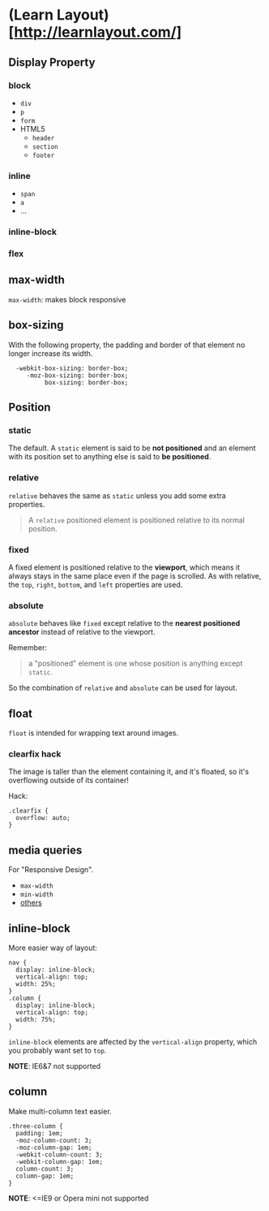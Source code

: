 # (Learn Layout)[http://learnlayout.com/]

## Display Property

### block

* `div`
* `p`
* `form`
* HTML5
    * `header`
    * `section`
    * `footer`

### inline

* `span`
* `a`
* …

### inline-block

### flex

## max-width

`max-width`: makes block responsive

## box-sizing

With the following property, the padding and border of that element no longer increase its width.

```
  -webkit-box-sizing: border-box;
     -moz-box-sizing: border-box;
          box-sizing: border-box;
```

## Position

### static

The default. A `static` element is said to be **not positioned** and an element with its position set to anything else is said to **be positioned**.

### relative

`relative` behaves the same as `static` unless you add some extra properties.

> A `relative` positioned element is positioned relative to its normal position.

### fixed

A fixed element is positioned relative to the **viewport**, which means it always stays in the same place even if the page is scrolled. As with relative, the `top`, `right`, `bottom`, and `left` properties are used.

### absolute

`absolute` behaves like `fixed` except relative to the **nearest positioned ancestor** instead of relative to the viewport.

Remember:

>a "positioned" element is one whose position is anything except `static`.

So the combination of `relative` and `absolute` can be used for layout.

## float

`float` is intended for wrapping text around images.

### clearfix hack

The image is taller than the element containing it, and it's floated, so it's overflowing outside of its container!

Hack:

```
.clearfix {
  overflow: auto;
}
```

## media queries

For "Responsive Design".

* `max-width`
* `min-width`
* [others](https://developer.mozilla.org/en-US/docs/Web/Guide/CSS/Media_queries)

## inline-block

More easier way of layout:

```
nav {
  display: inline-block;
  vertical-align: top;
  width: 25%;
}
.column {
  display: inline-block;
  vertical-align: top;
  width: 75%;
}
```

`inline-block` elements are affected by the `vertical-align` property, which you probably want set to `top`.

**NOTE**: IE6&7 not supported

## column

Make multi-column text easier.

```
.three-column {
  padding: 1em;
  -moz-column-count: 3;
  -moz-column-gap: 1em;
  -webkit-column-count: 3;
  -webkit-column-gap: 1em;
  column-count: 3;
  column-gap: 1em;
}
```

**NOTE**: <=IE9 or Opera mini not supported



